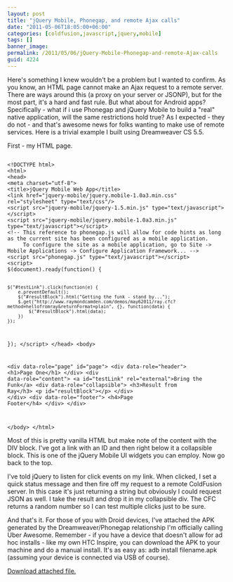 ```yaml
---
layout: post
title: "jQuery Mobile, Phonegap, and remote Ajax calls"
date: "2011-05-06T18:05:00+06:00"
categories: [coldfusion,javascript,jquery,mobile]
tags: []
banner_image: 
permalink: /2011/05/06/jQuery-Mobile-Phonegap-and-remote-Ajax-calls
guid: 4224
---
```


Here's something I knew wouldn't be a problem but I wanted to confirm. As you know, an HTML page cannot make an Ajax request to a remote server. There are ways around this (a proxy on your server or JSONP), but for the most part, it's a hard and fast rule. But what about for Android apps? Specifically - what if i use Phonegap and jQuery Mobile to build a "real" native application, will the same restrictions hold true? As I expected - they do not - and that's awesome news for folks wanting to make use of remote services. Here is a trivial example I built using Dreamweaver CS 5.5.
<!--more-->
<p/>

First - my HTML page.

<p/>

<code>
&lt;!DOCTYPE html&gt; 
&lt;html&gt;
&lt;head&gt;
&lt;meta charset="utf-8"&gt;
&lt;title&gt;jQuery Mobile Web App&lt;/title&gt;
&lt;link href="jquery-mobile/jquery.mobile-1.0a3.min.css" rel="stylesheet" type="text/css"/&gt;
&lt;script src="jquery-mobile/jquery-1.5.min.js" type="text/javascript"&gt;&lt;/script&gt;
&lt;script src="jquery-mobile/jquery.mobile-1.0a3.min.js" type="text/javascript"&gt;&lt;/script&gt;
&lt;!-- This reference to phonegap.js will allow for code hints as long as the current site has been configured as a mobile application. 
	 To configure the site as a mobile application, go to Site -&gt; Mobile Applications -&gt; Configure Application Framework... --&gt;
&lt;script src="phonegap.js" type="text/javascript"&gt;&lt;/script&gt;
&lt;script&gt;
$(document).ready(function() {

	$("#testLink").click(function(e) {
		e.preventDefault();
		$("#resultBlock").html("Getting the funk - stand by...");	
		$.get("http://www.raymondcamden.com/demos/may62011/ray.cfc?method=hellofromray&returnFormat=plain", {}, function(data) {
			$("#resultBlock").html(data);
		})
	});
	
});
&lt;/script&gt;
&lt;/head&gt; 
&lt;body&gt; 

&lt;div data-role="page" id="page"&gt;
	&lt;div data-role="header"&gt;
		&lt;h1&gt;Page One&lt;/h1&gt;
	&lt;/div&gt;
	&lt;div data-role="content"&gt;	
    	&lt;a id="testLink" rel="external"&gt;Bring the Funk&lt;/a&gt;
        &lt;div data-role="collapsible"&gt;
        &lt;h3&gt;Result from Ray&lt;/h3&gt;
        &lt;p id="resultBlock"&gt;&lt;/p&gt;
        &lt;/div&gt;
    &lt;/div&gt;
	&lt;div data-role="footer"&gt;
		&lt;h4&gt;Page Footer&lt;/h4&gt;
	&lt;/div&gt;
&lt;/div&gt;

&lt;/body&gt;
&lt;/html&gt;
</code>

<p/>

Most of this is pretty vanilla HTML but make note of the content with the DIV block. I've got a link with an ID and then right below it a collapsible block. This is one of the jQuery Mobile UI widgets you can employ. Now go back to the top.

<p/>

I've told jQuery to listen for click events on my link. When clicked, I set a quick status message and then fire off my request to a remote ColdFusion server. In this case it's just returning a string but obviously I could request JSON as well. I take the result and drop it in my collapsible div. The CFC returns a random number so I can test multiple clicks just to be sure.

<p/>

And that's it. For those of you with Droid devices, I've attached the APK generated by the Dreamweaver/Phonegap relationship I'm officially calling Uber Awesome. Remember - if you have a device that doesn't allow for ad hoc installs - like my own HTC Inspire, you can download the APK to your machine and do a manual install. It's as easy as: adb install filename.apk (assuming your device is connected via USB of course).<p><a href='enclosures/C{% raw %}%3A%{% endraw %}5Chosts{% raw %}%5C2009%{% endraw %}2Ecoldfusionjedi{% raw %}%2Ecom%{% endraw %}5Cenclosures{% raw %}%2Fjqm1%{% endraw %}2Ddebug%2Eapk'>Download attached file.</a></p>